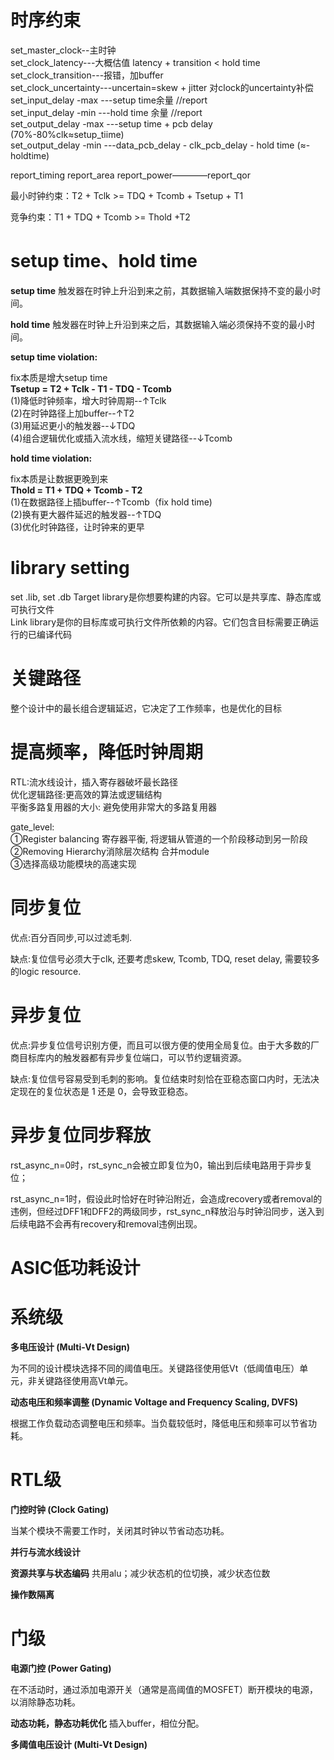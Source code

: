 # 时序约束
set_master_clock--主时钟  
set_clock_latency---大概估值  latency + transition < hold time  
set_clock_transition---报错，加buffer      
set_clock_uncertainty---uncertain=skew + jitter 对clock的uncertainty补偿    
set_input_delay -max ---setup time余量  //report   
set_input_delay -min ---hold time 余量  //report    
set_output_delay -max ---setup time + pcb delay (70%-80%clk≈setup_tiime)  
set_output_delay -min ---data_pcb_delay - clk_pcb_delay - hold time  (≈-holdtime)  

report_timing  report_area  report_power————report_qor  

最小时钟约束：T2 + Tclk >= TDQ + Tcomb + Tsetup +  T1

竞争约束：T1 + TDQ + Tcomb >= Thold +T2

# setup time、hold time
**setup time** 触发器在时钟上升沿到来之前，其数据输入端数据保持不变的最小时间。

**hold time** 触发器在时钟上升沿到来之后，其数据输入端必须保持不变的最小时间。

**setup time violation:**

fix本质是增大setup time  
**Tsetup = T2 + Tclk - T1 - TDQ - Tcomb**  
(1)降低时钟频率，增大时钟周期--↑Tclk  
(2)在时钟路径上加buffer--↑T2    
(3)用延迟更小的触发器--↓TDQ    
(4)组合逻辑优化或插入流水线，缩短关键路径--↓Tcomb  

**hold time violation:**

fix本质是让数据更晚到来  
**Thold = T1 + TDQ + Tcomb - T2**  
(1)在数据路径上插buffer--↑Tcomb（fix hold time)  
(2)换有更大器件延迟的触发器--↑TDQ  
(3)优化时钟路径，让时钟来的更早  

# library setting
set .lib, set .db
Target library是你想要构建的内容。它可以是共享库、静态库或可执行文件   
Link library是你的目标库或可执行文件所依赖的内容。它们包含目标需要正确运行的已编译代码  

# 关键路径
整个设计中的最长组合逻辑延迟，它决定了工作频率，也是优化的目标  

# 提高频率，降低时钟周期
RTL:流水线设计，插入寄存器破坏最长路径  
优化逻辑路径:更高效的算法或逻辑结构  
平衡多路复用器的大小: 避免使用非常大的多路复用器

gate_level:  
①Register balancing 寄存器平衡, 将逻辑从管道的一个阶段移动到另一阶段  
②Removing Hierarchy消除层次结构 合并module  
③选择高级功能模块的高速实现
# 同步复位
优点:百分百同步,可以过滤毛刺.

缺点:复位信号必须大于clk, 还要考虑skew, Tcomb, TDQ, reset delay, 需要较多的logic resource.
# 异步复位
优点:异步复位信号识别方便，而且可以很方便的使用全局复位。由于大多数的厂 商目标库内的触发器都有异步复位端口，可以节约逻辑资源。  

缺点:复位信号容易受到毛刺的影响。复位结束时刻恰在亚稳态窗口内时，无法决定现在的复位状态是 1 还是 0，会导致亚稳态。    
# 异步复位同步释放
rst_async_n=0时，rst_sync_n会被立即复位为0，输出到后续电路用于异步复位；  

rst_async_n=1时，假设此时恰好在时钟沿附近，会造成recovery或者removal的违例，但经过DFF1和DFF2的两级同步，rst_sync_n释放沿与时钟沿同步，送入到后续电路不会再有recovery和removal违例出现。  


# ASIC低功耗设计
# 系统级

**多电压设计 (Multi-Vt Design)**

为不同的设计模块选择不同的阈值电压。关键路径使用低Vt（低阈值电压）单元，非关键路径使用高Vt单元。

**动态电压和频率调整 (Dynamic Voltage and Frequency Scaling, DVFS)**

根据工作负载动态调整电压和频率。当负载较低时，降低电压和频率可以节省功耗。

# RTL级
**门控时钟 (Clock Gating)**

当某个模块不需要工作时，关闭其时钟以节省动态功耗。

**并行与流水线设计**

**资源共享与状态编码**
共用alu；减少状态机的位切换，减少状态位数

**操作数隔离**

# 门级
**电源门控 (Power Gating)**

在不活动时，通过添加电源开关（通常是高阈值的MOSFET）断开模块的电源，以消除静态功耗。

**动态功耗，静态功耗优化**
插入buffer，相位分配。

**多阈值电压设计 (Multi-Vt Design)**

